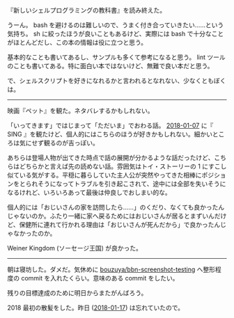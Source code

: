 『新しいシェルプログラミングの教科書』を読み終えた。

うーん。 bash を避けるのは難しいので、うまく付き合っていきたい……という気持ち。 sh に絞ったほうが良いこともあるけど、実際には bash で十分なことがほとんどだし、この本の情報は役に立つと思う。

基本的なことも書いてあるし、サンプルも多くて参考になると思う。 lint ツールのことも書いてある。特に面白い本ではないけど、無難で良い本だと思う。

で、シェルスクリプトを好きになれるかと言われるとなれない、少なくともぼくは。

-----

映画『ペット』を観た。ネタバレするかもしれない。

「いってきます」ではじまって「ただいま」でおわる話。 [2018-01-07][] に『 SING 』を観たけど、個人的にはこちらのほうが好きかもしれない。細かいところは気にせず観るのが吉っぽい。

あちらは登場人物が出てきた時点で話の展開が分かるような話だったけど、こちらはどちらかと言えば先の読めない話。雰囲気はトイ・ストーリーの 1 にすこし似ている気がする。平穏に暮らしていた主人公が突然やってきた相棒にポジションをとられそうになってトラブルを引き起こされて、途中には全部を失いそうになるけれど、いろいろあって最後は仲良しでおしまい的な。

個人的には「おじいさんの家を訪問したら……」のくだり、なくても良かったんじゃないのか。ふたり一緒に家へ戻るためにはおじいさんが居るとまずいんだけど、保健所に連れて行かれる理由は「おじいさんが死んだから」で良かったんじゃなかったのか。

Weiner Kingdom (ソーセージ王国) が良かった。

-----

朝は寝坊した。ダメだ。気休めに [bouzuya/bbn-screenshot-testing][] へ整形程度の commit を入れたくらい。意味のある commit をしたい。

残りの目標達成のために明日からまたがんばろう。

2018 最初の散髪をした。昨日 ([2018-01-17][]) は忘れていたので。

[2018-01-07]: https://blog.bouzuya.net/2018/01/07/
[2018-01-17]: https://blog.bouzuya.net/2018/01/17/
[bouzuya/bbn-screenshot-testing]: https://github.com/bouzuya/bbn-screenshot-testing
